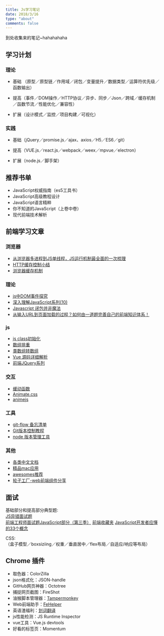 ```yaml
---
title: Js学习笔记
date: 2018/3/16
type: "about"
comments: false
---
```


<div class="note default"><p>到处收集来的笔记~hahahahaha</p></div>

## 学习计划
### 理论
- 基础 （原型／原型链／作用域／闭包／变量提升／数据类型／运算符优先级／函数输出）

- 提高（事件／DOM操作／HTTP协议／异步、同步／Json／跨域／缓存机制／函数节流／性能优化／兼容性）

- 扩展（设计模式／监控／项目构建／可视化）

### 实践
- 基础（jQuery／promise.js／ajax、axios／H5／ES6／git）

- 提高（VUE.js／react.js／webpack／weex／mpvue／electron）

- 扩展（node.js／脚手架）

## 推荐书单
- JavaScript权威指南（es5工具书）
- JavaScript高级教程设计
- JavaScript语言精粹
- 你不知道的JavaScript（上卷中卷）
- 现代前端技术解析


## 前端学习文章
### 浏览器
- [从浏览器多进程到JS单线程，JS运行机制最全面的一次梳理](https://segmentfault.com/a/1190000012925872)
- [HTTP缓存控制小结](http://imweb.io/topic/5795dcb6fb312541492eda8c)
- [浏览器缓存机制](https://www.cnblogs.com/skynet/archive/2012/11/28/2792503.html)

### 理论
- [js中DOM事件探究](https://segmentfault.com/a/1190000008942717?share_user=1030000009777101?utm_source=Wechat&utm_medium=shareLink&utm_campaign=socialShare)
- [深入理解JavaScript系列(10)](http://www.cnblogs.com/TomXu/archive/2012/01/12/2308594.html)
- [Javascript 闭包并非魔法](https://juejin.im/post/5abb5b5d5188255c2721fc02)
- [从输入URL到页面加载的过程？如何由一道题完善自己的前端知识体系！](https://zhuanlan.zhihu.com/p/34453198?group_id=957277540147056640)


### js
- [js class初始化](https://github.com/firejune/class)
- [数组排重](https://github.com/esetnik/node-unique )
- [类数组转数组 ](https://github.com/jfhbrook/node-flatten )
- [Vue 源码详细解析](https://github.com/Ma63d/vue-analysis)
- [前端JQuery系列](https://github.com/JsAaron/jQuery)

### 交互
- [缓动函数](http://easings.net/zh-cn)
- [Animate.css](https://daneden.github.io/animate.css/)
- [animejs](http://animejs.com/)

### 工具
- [git-flow 备忘清单](https://danielkummer.github.io/git-flow-cheatsheet/index.zh_CN.html)
- [Git版本控制教程](https://www.git-tower.com/learn/git/ebook/cn/command-line/basics/working-on-your-project#start)
- [node 版本管理工具](https://www.npmjs.com/package/n)


### 其他
- [各类中文文档](https://docschina.org/)
- [精品mac应用](http://xclient.info/?t=32d61a0bac4308d1fe34cf2c3f3aeb5bf8f232f9)
- [awesomes推荐](https://www.awesomes.cn/)
- [轮子工厂-web前端组件分享](http://www.wheelsfactory.cn/#/)

## 面试
基础部分和提高部分典型题:  
[JS异错面试题](http://www.cnblogs.com/widget90/p/5751938.html)  
[前端工程师面试题JavaScript部分（第三季）](http://www.cnblogs.com/wgdong/p/5288598.html)
[前端收藏夹](http://collect.w3ctrain.com/)
[JavaScript开发者应懂的33个概念](https://github.com/stephentian/33-js-concepts)


CSS:  
（盒子模型／boxsiziing／权重／垂直居中／flex布局／自适应/响应等布局）



## Chrome 插件
- 取色器：ColorZilla 
- json格式化：JSON-handle
- GitHub网页神器：Octotree
- 捕捉网页截图：FireShot
- 油猴脚本管理器：[Tampermonkey](https://tampermonkey.net/)
- Web前端助手：[FeHelper](https://github.com/zxlie/FeHelper)
- 英语渣福利：[划词翻译](https://github.com/Selection-Translator/crx-selection-translate)
- js性能检测：JS Runtime Inspector
- vue工具：Vue.js devtools
- 好看的标签页：Momentum
